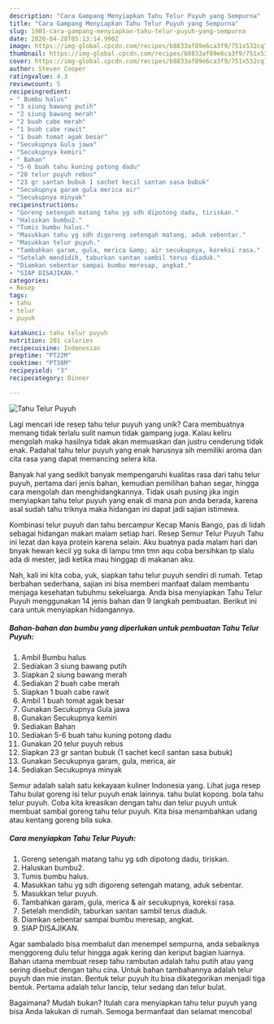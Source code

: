 ```yaml
---
description: "Cara Gampang Menyiapkan Tahu Telur Puyuh yang Sempurna"
title: "Cara Gampang Menyiapkan Tahu Telur Puyuh yang Sempurna"
slug: 1901-cara-gampang-menyiapkan-tahu-telur-puyuh-yang-sempurna
date: 2020-04-28T05:13:14.990Z
image: https://img-global.cpcdn.com/recipes/b8833af89e6ca3f9/751x532cq70/tahu-telur-puyuh-foto-resep-utama.jpg
thumbnail: https://img-global.cpcdn.com/recipes/b8833af89e6ca3f9/751x532cq70/tahu-telur-puyuh-foto-resep-utama.jpg
cover: https://img-global.cpcdn.com/recipes/b8833af89e6ca3f9/751x532cq70/tahu-telur-puyuh-foto-resep-utama.jpg
author: Steven Cooper
ratingvalue: 4.3
reviewcount: 5
recipeingredient:
- " Bumbu halus"
- "3 siung bawang putih"
- "2 siung bawang merah"
- "2 buah cabe merah"
- "1 buah cabe rawit"
- "1 buah tomat agak besar"
- "Secukupnya Gula jawa"
- "Secukupnya kemiri"
- " Bahan"
- "5-6 buah tahu kuning potong dadu"
- "20 telur puyuh rebus"
- "23 gr santan bubuk 1 sachet kecil santan sasa bubuk"
- "Secukupnya garam gula merica air"
- "Secukupnya minyak"
recipeinstructions:
- "Goreng setengah matang tahu yg sdh dipotong dadu, tiriskan."
- "Haluskan bumbu2."
- "Tumis bumbu halus."
- "Masukkan tahu yg sdh digoreng setengah matang, aduk sebentar."
- "Masukkan telur puyuh."
- "Tambahkan garam, gula, merica &amp; air secukupnya, koreksi rasa."
- "Setelah mendidih, taburkan santan sambil terus diaduk."
- "Diamkan sebentar sampai bumbu meresap, angkat."
- "SIAP DISAJIKAN."
categories:
- Resep
tags:
- tahu
- telur
- puyuh

katakunci: tahu telur puyuh 
nutrition: 201 calories
recipecuisine: Indonesian
preptime: "PT22M"
cooktime: "PT38M"
recipeyield: "3"
recipecategory: Dinner

---
```



![Tahu Telur Puyuh](https://img-global.cpcdn.com/recipes/b8833af89e6ca3f9/751x532cq70/tahu-telur-puyuh-foto-resep-utama.jpg)

Lagi mencari ide resep tahu telur puyuh yang unik? Cara membuatnya memang tidak terlalu sulit namun tidak gampang juga. Kalau keliru mengolah maka hasilnya tidak akan memuaskan dan justru cenderung tidak enak. Padahal tahu telur puyuh yang enak harusnya sih memiliki aroma dan cita rasa yang dapat memancing selera kita.

Banyak hal yang sedikit banyak mempengaruhi kualitas rasa dari tahu telur puyuh, pertama dari jenis bahan, kemudian pemilihan bahan segar, hingga cara mengolah dan menghidangkannya. Tidak usah pusing jika ingin menyiapkan tahu telur puyuh yang enak di mana pun anda berada, karena asal sudah tahu triknya maka hidangan ini dapat jadi sajian istimewa.

Kombinasi telur puyuh dan tahu bercampur Kecap Manis Bango, pas di lidah sebagai hidangan makan malam setiap hari. Resep Semur Telur Puyuh Tahu ini lezat dan kaya protein karena selain. Aku buatnya pada malam hari dan bnyak hewan kecil yg suka di lampu tmn tmn aqu coba bersihkan tp slalu ada di mester, jadi ketika mau hinggap di makanan aku.


Nah, kali ini kita coba, yuk, siapkan tahu telur puyuh sendiri di rumah. Tetap berbahan sederhana, sajian ini bisa memberi manfaat dalam membantu menjaga kesehatan tubuhmu sekeluarga. Anda bisa menyiapkan Tahu Telur Puyuh menggunakan 14 jenis bahan dan 9 langkah pembuatan. Berikut ini cara untuk menyiapkan hidangannya.

<!--inarticleads1-->

##### Bahan-bahan dan bumbu yang diperlukan untuk pembuatan Tahu Telur Puyuh:

1. Ambil  Bumbu halus
1. Sediakan 3 siung bawang putih
1. Siapkan 2 siung bawang merah
1. Sediakan 2 buah cabe merah
1. Siapkan 1 buah cabe rawit
1. Ambil 1 buah tomat agak besar
1. Gunakan Secukupnya Gula jawa
1. Gunakan Secukupnya kemiri
1. Sediakan  Bahan
1. Sediakan 5-6 buah tahu kuning potong dadu
1. Gunakan 20 telur puyuh rebus
1. Siapkan 23 gr santan bubuk (1 sachet kecil santan sasa bubuk)
1. Gunakan Secukupnya garam, gula, merica, air
1. Sediakan Secukupnya minyak


Semur adalah salah satu kekayaan kuliner Indonesia yang. Lihat juga resep Tahu bulat goreng isi telur puyuh enak lainnya. tahu bulat kopong. bola tahu telur puyuh. Coba kita kreasikan dengan tahu dan telur puyuh untuk membuat sambal goreng tahu telur puyuh. Kita bisa menambahkan udang atau kentang goreng bila suka. 

<!--inarticleads2-->

##### Cara menyiapkan Tahu Telur Puyuh:

1. Goreng setengah matang tahu yg sdh dipotong dadu, tiriskan.
1. Haluskan bumbu2.
1. Tumis bumbu halus.
1. Masukkan tahu yg sdh digoreng setengah matang, aduk sebentar.
1. Masukkan telur puyuh.
1. Tambahkan garam, gula, merica &amp; air secukupnya, koreksi rasa.
1. Setelah mendidih, taburkan santan sambil terus diaduk.
1. Diamkan sebentar sampai bumbu meresap, angkat.
1. SIAP DISAJIKAN.


Agar sambalado bisa membalut dan menempel sempurna, anda sebaiknya menggoreng dulu telur hingga agak kering dan keriput bagian luarnya. Bahan utama membuat resep tahu rambutan adalah tahu putih atau yang sering disebut dengan tahu cina. Untuk bahan tambahannya adalah telur puyuh dan mie instan. Bentuk telur puyuh itu bisa dikategorikan menjadi tiga bentuk. Pertama adalah telur lancip, telur sedang dan telur bulat. 

Bagaimana? Mudah bukan? Itulah cara menyiapkan tahu telur puyuh yang bisa Anda lakukan di rumah. Semoga bermanfaat dan selamat mencoba!
